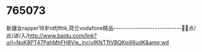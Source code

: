 # 765073
新疆女rapper18岁rdfjfttik,荷兰vodafone精品----------------------------🐾🐾点/此/进/入/http://www.baidu.com/link?url=NoK8PT47PahMhFH8Vie_jnciyIKNTTtVBQKpill6udK&amp;wd
